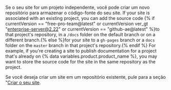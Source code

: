 Se o seu site for um projeto independente, você pode criar um novo repositório para armazenar o código-fonte do seu site. If your site is associated with an existing project, you can add the source code {% if currentVersion == "free-pro-team@latest" or currentVersion ver_gt "enterprise-server@2.22" or currentVersion == "github-ae@latest" %}to that project's repository, in a `/docs` folder on the default branch or on a different branch.{% else %}for your site to a `gh-pages` branch or a `docs` folder on the `master` branch in that project's repository.{% endif %} For example, if you're creating a site to publish documentation for a project that's already on {% data variables.product.product_name %}, you may want to store the source code for the site in the same repository as the project.

Se você deseja criar um site em um repositório existente, pule para a seção "[Criar o seu site](#creating-your-site).
